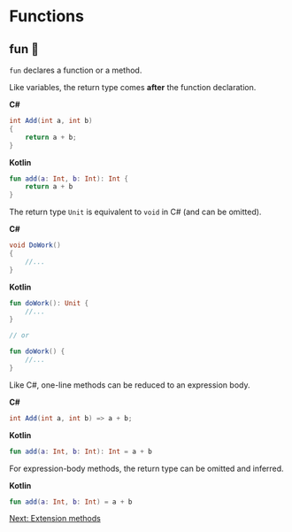 # Functions
## fun 🥳
`fun` declares a function or a method.

Like variables, the return type comes **after** the function declaration.

**C#**
```csharp
int Add(int a, int b)
{
    return a + b;
}
```

**Kotlin**
```kotlin
fun add(a: Int, b: Int): Int {
    return a + b
}
```

The return type `Unit` is equivalent to `void` in C# (and can be omitted).

**C#**
```csharp
void DoWork()
{
    //...
}
```

**Kotlin**
```kotlin
fun doWork(): Unit {
    //...
}

// or

fun doWork() {
    //...
}
```

Like C#, one-line methods can be reduced to an expression body.

**C#**
```csharp
int Add(int a, int b) => a + b;
```

**Kotlin**
```kotlin
fun add(a: Int, b: Int): Int = a + b
```

For expression-body methods, the return type can be omitted and inferred.

**Kotlin**
```kotlin
fun add(a: Int, b: Int) = a + b
```

[Next: Extension methods](02-02-extension-methods.md)

